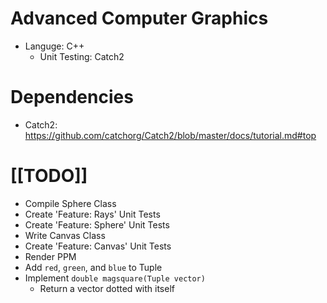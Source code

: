 # Advanced Computer Graphics
- Languge: C++
  - Unit Testing: Catch2

# Dependencies
- Catch2: https://github.com/catchorg/Catch2/blob/master/docs/tutorial.md#top

# [[TODO]]
- Compile Sphere Class
- Create 'Feature: Rays' Unit Tests
- Create 'Feature: Sphere' Unit Tests
- Write Canvas Class
- Create 'Feature: Canvas' Unit Tests
- Render PPM
- Add `red`, `green`, and `blue` to Tuple
- Implement `double magsquare(Tuple vector)`
  - Return a vector dotted with itself
